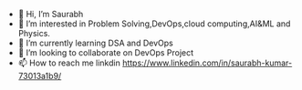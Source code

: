 - 👋 Hi, I’m Saurabh
- 👀 I’m interested in Problem Solving,DevOps,cloud computing,AI&ML and Physics.
- 🌱 I’m currently learning DSA and DevOps
- 💞️ I’m looking to collaborate on DevOps Project
- 📫 How to reach me linkdin https://www.linkedin.com/in/saurabh-kumar-73013a1b9/

<!---
saurabhkr0808/saurabhkr0808 is a ✨ special ✨ repository because its `README.md` (this file) appears on your GitHub profile.
You can click the Preview link to take a look at your changes.
--->
